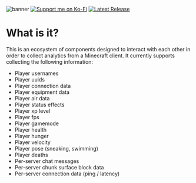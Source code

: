 ![banner](https://cdn.modrinth.com/data/cached_images/045137f17cac9c32fa2b51ed5faa5e3aa1d5061b_0.webp)
[![Support me on Ko-Fi](https://img.shields.io/badge/croakandroll---?style=for-the-badge&logo=ko-fi&logoColor=white&label=Support%20me%20on%20Ko-Fi&labelColor=72a4f2&color=72a4f2)](https://ko-fi.com/croakandroll)
[![Latest Release](https://img.shields.io/github/v/release/meeplabsdev/connectorlib-mod?style=for-the-badge&logo=github&logoColor=black&label=Latest%20Release&labelColor=72f2ae&color=72f2ae)](https://github.com/meeplabsdev/connectorlib-mod/releases/latest)


# What is it?
This is an ecosystem of components designed to interact with each other in order to collect analytics from a Minecraft client. It currently supports collecting the following information:

- Player usernames
- Player uuids
- Player connection data
- Player equipment data
- Player air data
- Player status effects
- Player xp level
- Player fps
- Player gamemode
- Player health
- Player hunger
- Player velocity
- Player pose (sneaking, swimming)
- Player deaths
- Per-server chat messages
- Per-server chunk surface block data
- Per-server connection data (ping / latency)

